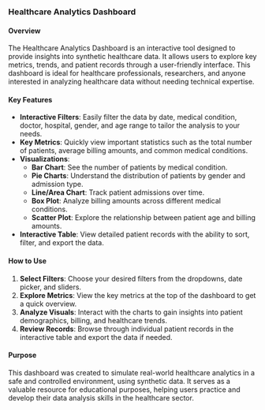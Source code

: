 ### **Healthcare Analytics Dashboard**

#### **Overview**
The Healthcare Analytics Dashboard is an interactive tool designed to provide insights into synthetic healthcare data. It allows users to explore key metrics, trends, and patient records through a user-friendly interface. This dashboard is ideal for healthcare professionals, researchers, and anyone interested in analyzing healthcare data without needing technical expertise.

#### **Key Features**
- **Interactive Filters**: Easily filter the data by date, medical condition, doctor, hospital, gender, and age range to tailor the analysis to your needs.
- **Key Metrics**: Quickly view important statistics such as the total number of patients, average billing amounts, and common medical conditions.
- **Visualizations**: 
  - **Bar Chart**: See the number of patients by medical condition.
  - **Pie Charts**: Understand the distribution of patients by gender and admission type.
  - **Line/Area Chart**: Track patient admissions over time.
  - **Box Plot**: Analyze billing amounts across different medical conditions.
  - **Scatter Plot**: Explore the relationship between patient age and billing amounts.
- **Interactive Table**: View detailed patient records with the ability to sort, filter, and export the data.

#### **How to Use**
1. **Select Filters**: Choose your desired filters from the dropdowns, date picker, and sliders.
2. **Explore Metrics**: View the key metrics at the top of the dashboard to get a quick overview.
3. **Analyze Visuals**: Interact with the charts to gain insights into patient demographics, billing, and healthcare trends.
4. **Review Records**: Browse through individual patient records in the interactive table and export the data if needed.

#### **Purpose**
This dashboard was created to simulate real-world healthcare analytics in a safe and controlled environment, using synthetic data. It serves as a valuable resource for educational purposes, helping users practice and develop their data analysis skills in the healthcare sector.
